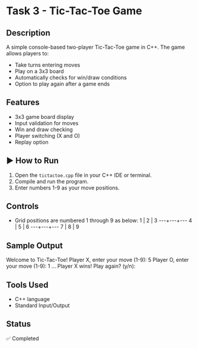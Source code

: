 # Task 3 - Tic-Tac-Toe Game 

## Description
A simple console-based two-player Tic-Tac-Toe game in C++. The game allows players to:
- Take turns entering moves
- Play on a 3x3 board
- Automatically checks for win/draw conditions
- Option to play again after a game ends

## Features
- 3x3 game board display
- Input validation for moves
- Win and draw checking
- Player switching (X and O)
- Replay option

## ▶ How to Run
1. Open the `tictactoe.cpp` file in your C++ IDE or terminal.
2. Compile and run the program.
3. Enter numbers 1-9 as your move positions.

## Controls
- Grid positions are numbered 1 through 9 as below:
1 | 2 | 3
---+---+---
4 | 5 | 6
---+---+---
7 | 8 | 9
  
## Sample Output
Welcome to Tic-Tac-Toe!
Player X, enter your move (1-9): 5
Player O, enter your move (1-9): 1
...
Player X wins!
Play again? (y/n):

## Tools Used
- C++ language
- Standard Input/Output

## Status
✅ Completed
